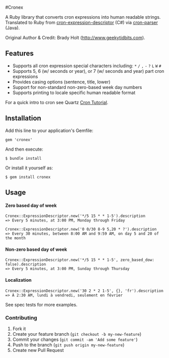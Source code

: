 #Cronex

A Ruby library that converts cron expressions into human readable strings.
Translated to Ruby from [cron-expression-descriptor](https://github.com/bradyholt/cron-expression-descriptor) (C#) via
[cron-parser](https://github.com/RedHogs/cron-parser) (Java).

Original Author & Credit: Brady Holt (http://www.geekytidbits.com).

## Features

 * Supports all cron expression special characters including: `*` `/` `,` `-` `?` `L` `W` `#`
 * Supports 5, 6 (w/ seconds or year), or 7 (w/ seconds and year) part cron expressions
 * Provides casing options (sentence, title, lower)
 * Support for non-standard non-zero-based week day numbers
 * Supports printing to locale specific human readable format

For a quick intro to cron see Quartz [Cron Tutorial](http://www.quartz-scheduler.org/documentation/quartz-1.x/tutorials/crontrigger).

## Installation

Add this line to your application's Gemfile:

    gem 'cronex'

And then execute:

    $ bundle install

Or install it yourself as:

    $ gem install cronex

## Usage

#### Zero based day of week

    Cronex::ExpressionDescriptor.new('*/5 15 * * 1-5').description
    => Every 5 minutes, at 3:00 PM, Monday through Friday

    Cronex::ExpressionDescriptor.new('0 0/30 8-9 5,20 * ?').description
    => Every 30 minutes, between 8:00 AM and 9:59 AM, on day 5 and 20 of the month

#### Non-zero based day of week

    Cronex::ExpressionDescriptor.new('*/5 15 * * 1-5', zero_based_dow: false).description
    => Every 5 minutes, at 3:00 PM, Sunday through Thursday
    
#### Localization

    Cronex::ExpressionDescriptor.new('30 2 * 2 1-5', {}, 'fr').description
    => À 2:30 AM, lundi à vendredi, seulement en février

See spec tests for more examples.

### Contributing

1. Fork it
2. Create your feature branch (`git checkout -b my-new-feature`)
3. Commit your changes (`git commit -am 'Add some feature'`)
4. Push to the branch (`git push origin my-new-feature`)
5. Create new Pull Request
